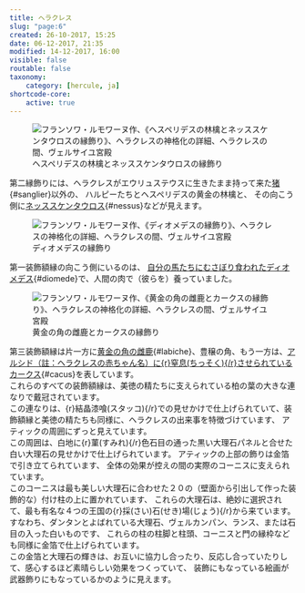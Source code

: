 ```yaml
---
title: ヘラクレス
slug: "page:6"
created: 26-10-2017, 15:25
date: 06-12-2017, 21:35
modified: 14-12-2017, 16:00
visible: false
routable: false
taxonomy:
    category: [hercule, ja]
shortcode-core:
    active: true
---
```

<figure><picture>
<source
sizes="(max-width: 767px) 98vw, (min-width: 959px) 50vw, 86vw"
srcset="
/user/sites/docs/pages/01.home/02.versailles/01.palais/01.hercule/06.hercule_6/hercule13-280.webp 280w,
/user/sites/docs/pages/01.home/02.versailles/01.palais/01.hercule/06.hercule_6/hercule13-380.webp 380w,
/user/sites/docs/pages/01.home/02.versailles/01.palais/01.hercule/06.hercule_6/hercule13-480.webp 480w,
/user/sites/docs/pages/01.home/02.versailles/01.palais/01.hercule/06.hercule_6/hercule13-640.webp 640w,
/user/sites/docs/pages/01.home/02.versailles/01.palais/01.hercule/06.hercule_6/hercule13-840.webp 840w,
/user/sites/docs/pages/01.home/02.versailles/01.palais/01.hercule/06.hercule_6/hercule13-1280.webp 1280w,
/user/sites/docs/pages/01.home/02.versailles/01.palais/01.hercule/06.hercule_6/hercule13-1600.webp 1600w,
/user/sites/docs/pages/01.home/02.versailles/01.palais/01.hercule/06.hercule_6/hercule13-1920.webp 1920w"
type="image/webp" />
<img src="/user/sites/docs/pages/01.home/02.versailles/01.palais/01.hercule/06.hercule_6/hercule13-640.jpg" alt="フランソワ・ルモワーヌ作、《ヘスペリデスの林檎とネッススケンタウロスの縁飾り》、ヘラクレスの神格化の詳細、ヘラクレスの間、ヴェルサイユ宮殿" title="フランソワ・ルモワーヌ作、《ヘスペリデスの林檎とネッススケンタウロスの縁飾り》、ヘラクレスの神格化の詳細、ヘラクレスの間、ヴェルサイユ宮殿" usemap="#img_hercule13"
sizes="(max-width: 767px) 98vw, (min-width: 959px) 50vw, 86vw"
srcset="
/user/sites/docs/pages/01.home/02.versailles/01.palais/01.hercule/06.hercule_6/hercule13-280.jpg 280w,
/user/sites/docs/pages/01.home/02.versailles/01.palais/01.hercule/06.hercule_6/hercule13-380.jpg 380w,
/user/sites/docs/pages/01.home/02.versailles/01.palais/01.hercule/06.hercule_6/hercule13-480.jpg 480w,
/user/sites/docs/pages/01.home/02.versailles/01.palais/01.hercule/06.hercule_6/hercule13-640.jpg 640w,
/user/sites/docs/pages/01.home/02.versailles/01.palais/01.hercule/06.hercule_6/hercule13-840.jpg 840w,
/user/sites/docs/pages/01.home/02.versailles/01.palais/01.hercule/06.hercule_6/hercule13-1280.jpg 1280w,
/user/sites/docs/pages/01.home/02.versailles/01.palais/01.hercule/06.hercule_6/hercule13-1600.jpg 1600w,
/user/sites/docs/pages/01.home/02.versailles/01.palais/01.hercule/06.hercule_6/hercule13-1920.jpg 1920w" />
</picture><figcaption>ヘスペリデスの林檎とネッススケンタウロスの縁飾り</figcaption><map name="img_hercule13" id="img_hercule13">
<area id="area_sanglier" alt="猪" title="猪" href="#sanglier" shape="poly" coords="109,166,117,167,136,168,138,160,148,160,150,149,157,149,157,157,155,161,164,161,171,148,180,151,179,155,186,161,192,163,196,166,204,167,210,165,220,168,219,161,215,153,215,149,210,147,211,144,215,139,212,135,202,137,197,140,197,149,189,154,181,151,172,148,168,143,163,144,157,149,150,149,147,152,138,151,136,154,131,149,124,151,118,156,112,160">
<area id="area_nessus" alt="ネッススケンタウロス" title="ネッススケンタウロス" href="#nessus" shape="poly" coords="340,158,340,164,346,166,353,155,360,156,364,163,374,163,384,138,391,135,390,125,392,120,402,121,405,126,411,129,416,129,423,123,419,106,415,98,408,87,411,88,412,79,415,74,412,64,405,60,395,61,390,68,389,70,383,64,377,65,362,77,354,89,354,98,335,106,343,112,339,120,342,123,339,130,344,132,342,137,344,144,346,148,348,154">
</map></figure>

第二縁飾りには、ヘラクレスがエウリュステウスに生きたまま持って来た[猪][1]{#sanglier}以外の、
ハルピーたちとヘスペリデスの黄金の林檎と、
その向こう側に[ネッススケンタウロス][2]{#nessus}などが見えます。

<figure><picture>
<source
sizes="(max-width: 767px) 98vw, (min-width: 959px) 50vw, 86vw"
srcset="
/user/sites/docs/pages/01.home/02.versailles/01.palais/01.hercule/06.hercule_6/hercule14-280.webp 280w,
/user/sites/docs/pages/01.home/02.versailles/01.palais/01.hercule/06.hercule_6/hercule14-380.webp 380w,
/user/sites/docs/pages/01.home/02.versailles/01.palais/01.hercule/06.hercule_6/hercule14-480.webp 480w,
/user/sites/docs/pages/01.home/02.versailles/01.palais/01.hercule/06.hercule_6/hercule14-640.webp 640w,
/user/sites/docs/pages/01.home/02.versailles/01.palais/01.hercule/06.hercule_6/hercule14-840.webp 840w,
/user/sites/docs/pages/01.home/02.versailles/01.palais/01.hercule/06.hercule_6/hercule14-1280.webp 1280w,
/user/sites/docs/pages/01.home/02.versailles/01.palais/01.hercule/06.hercule_6/hercule14-1600.webp 1600w,
/user/sites/docs/pages/01.home/02.versailles/01.palais/01.hercule/06.hercule_6/hercule14-1920.webp 1920w"
type="image/webp" />
<img src="/user/sites/docs/pages/01.home/02.versailles/01.palais/01.hercule/06.hercule_6/hercule14-640.jpg" alt="フランソワ・ルモワーヌ作、《ディオメデスの縁飾り》、ヘラクレスの神格化の詳細、ヘラクレスの間、ヴェルサイユ宮殿" title="フランソワ・ルモワーヌ作、《ディオメデスの縁飾り》、ヘラクレスの神格化の詳細、ヘラクレスの間、ヴェルサイユ宮殿" usemap="#img_hercule14"
sizes="(max-width: 767px) 98vw, (min-width: 959px) 50vw, 86vw"
srcset="
/user/sites/docs/pages/01.home/02.versailles/01.palais/01.hercule/06.hercule_6/hercule14-280.jpg 280w,
/user/sites/docs/pages/01.home/02.versailles/01.palais/01.hercule/06.hercule_6/hercule14-380.jpg 380w,
/user/sites/docs/pages/01.home/02.versailles/01.palais/01.hercule/06.hercule_6/hercule14-480.jpg 480w,
/user/sites/docs/pages/01.home/02.versailles/01.palais/01.hercule/06.hercule_6/hercule14-640.jpg 640w,
/user/sites/docs/pages/01.home/02.versailles/01.palais/01.hercule/06.hercule_6/hercule14-840.jpg 840w,
/user/sites/docs/pages/01.home/02.versailles/01.palais/01.hercule/06.hercule_6/hercule14-1280.jpg 1280w,
/user/sites/docs/pages/01.home/02.versailles/01.palais/01.hercule/06.hercule_6/hercule14-1600.jpg 1600w,
/user/sites/docs/pages/01.home/02.versailles/01.palais/01.hercule/06.hercule_6/hercule14-1920.jpg 1920w" />
</picture><figcaption>ディオメデスの縁飾り</figcaption><map name="img_hercule14" id="img_hercule14">
<area id="area_diomede" alt="自分の馬たちにむさぼり食われたディオメデス" title="自分の馬たちにむさぼり食われたディオメデス" href="#diomede" shape="poly" coords="170,284,185,285,190,280,190,272,250,274,254,278,264,279,264,275,279,275,281,284,288,288,305,281,309,275,362,276,367,286,401,286,399,274,410,271,409,269,416,236,412,243,409,242,407,234,410,224,417,221,423,224,424,220,421,212,424,205,427,206,433,202,442,204,444,213,445,222,456,233,457,256,453,260,441,253,449,273,454,282,440,283,431,266,427,266,430,273,427,283,440,283,455,282,460,267,457,256,456,234,463,231,472,224,477,208,472,195,465,188,455,190,449,195,454,203,455,216,461,210,461,203,454,203,449,194,444,189,436,184,426,184,423,184,414,175,402,168,402,161,390,149,379,149,380,146,367,146,360,148,361,145,353,147,346,152,339,156,336,161,333,162,329,169,323,179,322,172,323,166,317,159,313,146,316,145,303,136,296,136,288,145,286,154,280,158,280,164,284,171,281,175,270,174,261,175,259,177,248,173,235,172,227,176,220,183,216,189,214,184,216,180,227,176,220,171,214,168,206,173,202,186,203,197,209,208,208,212,209,219,214,226,204,245,197,247,184,261,180,274">
</map></figure>

第一装飾額縁の向こう側にいるのは、
[自分の馬たちにむさぼり食われたディオメデス][3]{#diomede}で、人間の肉で（彼らを）養っていました。

<figure><picture>
<source
sizes="(max-width: 767px) 98vw, (min-width: 959px) 50vw, 86vw"
srcset="
/user/sites/docs/pages/01.home/02.versailles/01.palais/01.hercule/06.hercule_6/hercule15-280.webp 280w,
/user/sites/docs/pages/01.home/02.versailles/01.palais/01.hercule/06.hercule_6/hercule15-380.webp 380w,
/user/sites/docs/pages/01.home/02.versailles/01.palais/01.hercule/06.hercule_6/hercule15-480.webp 480w,
/user/sites/docs/pages/01.home/02.versailles/01.palais/01.hercule/06.hercule_6/hercule15-640.webp 640w,
/user/sites/docs/pages/01.home/02.versailles/01.palais/01.hercule/06.hercule_6/hercule15-840.webp 840w,
/user/sites/docs/pages/01.home/02.versailles/01.palais/01.hercule/06.hercule_6/hercule15-1280.webp 1280w,
/user/sites/docs/pages/01.home/02.versailles/01.palais/01.hercule/06.hercule_6/hercule15-1600.webp 1600w,
/user/sites/docs/pages/01.home/02.versailles/01.palais/01.hercule/06.hercule_6/hercule15-1920.webp 1920w"
type="image/webp" />
<img src="/user/sites/docs/pages/01.home/02.versailles/01.palais/01.hercule/06.hercule_6/hercule15-640.jpg" alt="フランソワ・ルモワーヌ作、《黄金の角の雌鹿とカークスの縁飾り》、ヘラクレスの神格化の詳細、ヘラクレスの間、ヴェルサイユ宮殿" title="フランソワ・ルモワーヌ作、《黄金の角の雌鹿とカークスの縁飾り》、ヘラクレスの神格化の詳細、ヘラクレスの間、ヴェルサイユ宮殿" usemap="#img_hercule15"
sizes="(max-width: 767px) 98vw, (min-width: 959px) 50vw, 86vw"
srcset="
/user/sites/docs/pages/01.home/02.versailles/01.palais/01.hercule/06.hercule_6/hercule15-280.jpg 280w,
/user/sites/docs/pages/01.home/02.versailles/01.palais/01.hercule/06.hercule_6/hercule15-380.jpg 380w,
/user/sites/docs/pages/01.home/02.versailles/01.palais/01.hercule/06.hercule_6/hercule15-480.jpg 480w,
/user/sites/docs/pages/01.home/02.versailles/01.palais/01.hercule/06.hercule_6/hercule15-640.jpg 640w,
/user/sites/docs/pages/01.home/02.versailles/01.palais/01.hercule/06.hercule_6/hercule15-840.jpg 840w,
/user/sites/docs/pages/01.home/02.versailles/01.palais/01.hercule/06.hercule_6/hercule15-1280.jpg 1280w,
/user/sites/docs/pages/01.home/02.versailles/01.palais/01.hercule/06.hercule_6/hercule15-1600.jpg 1600w,
/user/sites/docs/pages/01.home/02.versailles/01.palais/01.hercule/06.hercule_6/hercule15-1920.jpg 1920w" />
</picture><figcaption>黄金の角の雌鹿とカークスの縁飾り</figcaption><map name="img_hercule15" id="img_hercule15">
<area id="area_labiche" alt="黄金の角の雌鹿" title="黄金の角の雌鹿" href="#labiche" shape="poly" coords="190,133,192,141,194,146,189,158,227,161,232,159,236,159,239,161,247,162,249,157,254,153,255,146,260,145,272,147,278,144,285,128,279,130,281,127,277,119,272,122,270,128,271,134,266,139,254,141,258,128,255,119,254,116,261,109,255,103,249,106,243,118,244,125,244,130,241,132,232,126,233,133,226,134,217,142,216,145,208,145,221,127,219,124,217,125,210,120,203,121,199,128,196,133">
<area id="area_cacus" alt="アルシドに窒息させられているカークス" title="アルシドに窒息させられているカークス" href="#cacus" shape="poly" coords="409,158,409,155,402,154,399,152,398,148,409,136,417,121,414,113,407,111,394,116,399,107,400,99,396,92,400,92,402,82,395,75,387,74,385,80,382,81,375,77,368,79,367,82,360,83,357,88,347,97,347,114,362,113,353,121,356,123,353,126,358,126,351,132,356,133,353,139,354,150,346,152,344,161,361,166,373,166,383,159">
</map></figure>

第三装飾額縁は片一方に[黄金の角の雌鹿][4]{#labiche}、豊穣の角、もう一方は、[アルシド（註：ヘラクレスの赤ちゃん名）に{r}窒息(ちっそく){/r}させられているカークス][5]{#cacus}を表しています。  
これらのすべての装飾額縁は、美徳の精たちに支えられている柏の葉の大きな連なりで戴冠されています。  
この連なりは、{r}結晶漆喰(スタッコ){/r}での見せかけで仕上げられていて、装飾額縁と美徳の精たちも同様に、ヘラクレスの出来事を特徴づけています、
アティックの周囲にずっと見えています。  
この周囲は、白地に{r}菫(すみれ){/r}色石目の通った黒い大理石パネルと合せた白い大理石の見せかけで仕上げられています。
アティックの上部の飾りは金箔で引き立てられています、
全体の効果が控えの間の実際のコーニスに支えられています。  
このコーニスは最も美しい大理石に合わせた２０の（壁面から引出して作った装飾的な）付け柱の上に置かれています、
これらの大理石は、絶妙に選択されて、最も有名な４つの王国の{r}採(さい)石(せき)場(じょう){/r}から来ています。  
すなわち、ダンタンとよばれている大理石、ヴェルカンパン、ランス、または石目の入った白いものです、
これらの柱の柱脚と柱頭、コーニスと門の縁枠なども同様に金箔で仕上げられています。  
この金箔と大理石の輝きは、お互いに協力し合ったり、反応し合っていたりして、感心するほど素晴らしい効果をつくっていて、
装飾にもなっている絵画が武器飾りにもなっているかのように見えます。

[1]: #area_sanglier "猪"
[2]: #area_nessus "ネッススケンタウロス"
[3]: #area_diomede "自分の馬たちにむさぼり食われたディオメデス"
[4]: #area_labiche "黄金の角の雌鹿"
[5]: #area_cacus "アルシドに窒息させられているカークス"